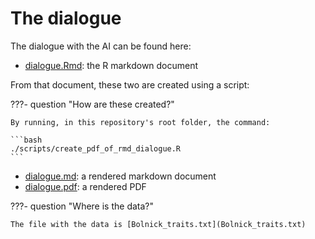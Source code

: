 # The dialogue

The dialogue with the AI can be found here:

- [dialogue.Rmd](https://github.com/richelbilderbeek/paper_critical_ai/blob/main/docs/dialogue/dialogue.Rmd):
  the R markdown document

From that document, these two are created using a script:

???- question "How are these created?"

    By running, in this repository's root folder, the command:

    ```bash
    ./scripts/create_pdf_of_rmd_dialogue.R
    ```

- [dialogue.md](dialogue.md): a rendered markdown document
- [dialogue.pdf](dialogue.pdf): a rendered PDF

???- question "Where is the data?"

    The file with the data is [Bolnick_traits.txt](Bolnick_traits.txt)


